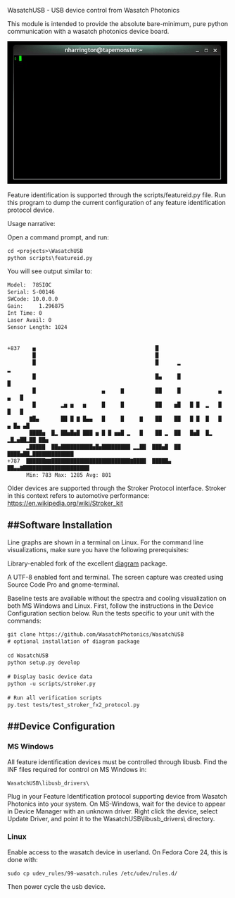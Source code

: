 WasatchUSB - USB device control from Wasatch Photonics 
 
This module is intended to provide the absolute bare-minimum, pure
python communication with a wasatch photonics device board. 

![Continuous demo](/wasatchusb/assets/continuous_demo.gif "Spectra and Temperature")

Feature identification is supported through the scripts/featureid.py file.
Run this program to dump the current configuration of any feature
identification protocol device.


Usage narrative:

Open a command prompt, and run:

    cd <projects>\WasatchUSB
    python scripts\featureid.py

You will see output similar to:

    Model:  785IOC
    Serial: S-00146
    SWCode: 10.0.0.0
    Gain:     1.296875
    Int Time: 0
    Laser Avail: 0
    Sensor Length: 1024

    
    +837    ▅                                      █                               
            █                                      █                               
            █                                      █      ▂                      ▂ 
            █                                      █▄     █                      █ 
            █                     ▄     ▇          ██     █            ▄     ▄   █ 
            █        ▂▅ ▅   ▅     █     █          ██    ▅█   █ █  ▂   █     █   █ 
           ▇█▄       ██ █ ▇ █▄▄   █     █     ▇    ██    ██   █ █  █   █   ▄ █▄ ▄█ 
           ████▅  █▂ ██▅█▅█ ███ ▅ █ █ ▅▅█ ▂   █    ██ ▂  ██   █▅█  █▂ ▂█▂▅██▂██ ██▅
          ▂█████  ██▅██████████▅█▅█████████ ▂▂██  ███▅█  ██   ████▅██▂█████████████
    +787  ██████▇▇█████████████████████████▇████  █████▄ ██▄▄▇█████████████████████
          Min: 783 Max: 1285 Avg: 801


Older devices are supported through the Stroker Protocol interface. Stroker in this
context refers to automotive performance: https://en.wikipedia.org/wiki/Stroker_kit


##Software Installation
---------------

Line graphs are shown in a terminal on Linux. For the command line
visualizations, make sure you have the following prerequisites:

Library-enabled fork of the excellent [diagram](https://github.com/WasatchPhotonics/diagram) package.

A UTF-8 enabled font and terminal. The screen capture was created using
Source Code Pro and gnome-terminal.

Baseline tests are available without the spectra and cooling
visualization on both MS Windows and Linux. First, follow the
instructions in the Device Configuration section below. Run the tests
specific to your unit with the commands:

    git clone https://github.com/WasatchPhotonics/WasatchUSB
    # optional installation of diagram package 

    cd WasatchUSB
    python setup.py develop

    # Display basic device data
    python -u scripts/stroker.py

    # Run all verification scripts
    py.test tests/test_stroker_fx2_protocol.py

##Device Configuration
--------------------

### MS Windows
All feature identification devices must be controlled through libusb.
Find the INF files required for control on MS Windows in:

    WasatchUSB\libusb_drivers\

Plug in your Feature Identification protocol supporting device from
Wasatch Photonics into your system. On MS-Windows, wait for the device
to appear in Device Manager with an unknown driver.  Right click the
device, select Update Driver, and point it to the
WasatchUSB\libusb_drivers\ directory.

### Linux
Enable access to the wasatch device in userland. On Fedora Core 24, this
is done with:

    sudo cp udev_rules/99-wasatch.rules /etc/udev/rules.d/

Then power cycle the usb device.



